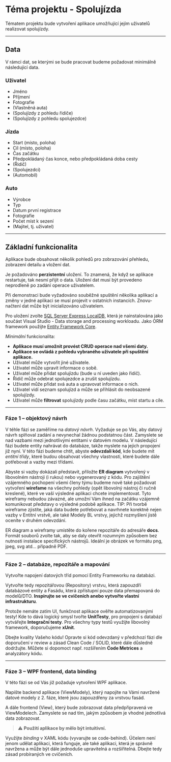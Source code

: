 # Téma projektu - Spolujízda

Tématem projektu bude vytvoření aplikace umožňující jejím uživatelů realizovat spolujízdy.

---

## Data

V rámci dat, se kterými se bude pracovat budeme požadovat minimálně následující data.

### Uživatel

- Jméno
- Příjmení
- Fotografie
- (Vlastněná auta)
- (Spolujízdy z pohledu řidiče)
- (Spolujízdy z pohledu spolujezdce)

### Jízda

- Start (místo, poloha)
- Cíl (místo, poloha)
- Čas začátku
- Předpokládaný čas konce, nebo předpokládaná doba cesty
- (Řidič)
- (Spolujezdci)
- (Automobil)

### Auto

- Výrobce
- Typ
- Datum první registrace
- Fotografie
- Počet míst k sezení
- (Majitel, tj. uživatel)

---

## Základní funkcionalita

Aplikace bude obsahovat několik pohledů pro zobrazování přehledu, zobrazení detailu a vložení dat.

Je požadováno **perzistentní** uložení. To znamená, že když se aplikace restartuje, tak nesmí přijít o data. Uložení dat musí být provedeno neprodleně po zadání operace uživatelem.

Při demonstraci bude vyžadováno souběžné spuštění několika aplikací a změny v jedné aplikaci se musí projevit v ostatních instancích. Znovu-načtení dat může být inicializováno uživatelem.

Pro uložení zvolte [SQL Server Express LocalDB](https://docs.microsoft.com/en-us/sql/database-engine/configure-windows/sql-server-express-localdb), která je nainstalována jako součást Visual Studio - Data storage and processing workloadu. Jako ORM framework použijte [Entity Framework Core](https://docs.microsoft.com/en-us/ef/core/).

_Minimální_ funkcionalita:

- **Aplikace musí umožnit provést CRUD operace nad všemi daty.**
- **Aplikace se ovládá z pohledu vybraného uživatele při spuštění aplikace.**
- Uživatel může vytvořit jiné uživatele.
- Uživatel může upravit informace o sobě.
- Uživatel může přidat spolujízdu (bude u ní uveden jako řidič).
- Řidič může odebrat spolujezdce a zrušit spolujízdu.
- Uživatel může přidat svá auta a upravovat informace o nich.
- Uživatel vidí seznam spolujízd a může se přihlásit do neobsazené spolujízdy.
- Uživatel může **filtrovat** spolujízdy podle času začátku, míst startu a cíle.

---

### Fáze 1 – objektový návrh

V téhle fázi se zaměříme na _datový návrh_. Vyžaduje se po Vás, aby datový návrh splňoval zadání a nevynechal žádnou podstatnou část. Zamyslete se nad vazbami mezi jednotlivými entitami v datovém modelu. V následující fázi budete entity nahrávat do databáze, takže myslete na jejich propojení již nyní. V této fázi budeme chtít, abyste **odevzdali kód**, kde budete mít _entitní třídy_, které budou obsahovat všechny vlastnosti, které budete dále potřebovat a vazby mezi třídami.

Abyste si vazby dokázali představit, přiložte **ER diagram** vytvořený v libovolném nástroji (i rukou) nebo vygenerovaný z kódu. Pro zajištění vzájemného pochopení všemi členy týmu budeme nově také požadovat vytvoření **wirefame** na všechny pohledy (opět libovolný nástroj či ručně kreslené), které ve vaší výsledné aplikaci chcete implementovat. Tyto wireframy nebudou závazné, ale umožní Vám ihned na začátku vzájemně komunikovat představy o výsledné podobě aplikace. TIP: Při tvorbě wireframe zjistíte, jaká data budete potřebovat a navrhnete korektně nejen vazby v Entitní vrstvě, ale také Modely BL vrstvy, jejichž rozmyšlení jistě oceníte v druhém odevzdání.

ER diagram a wireframy umístěte do kořene repozitáře do adresáře **docs**. Formát souborů zvolte tak, aby se daly otevřít rozumným způsobem bez nutnosti instalace specifických nástrojů. Ideální je obrázek ve formátu png, jpeg, svg atd... případně PDF.

---

### Fáze 2 – databáze, repozitáře a mapování

Vytvořte napojení datových tříd pomocí Entity Frameworku na databázi.

Vytvořte tedy repozitářovou (Repository) vrstvu, která zapouzdří databázové entity a Fasádu, která zpřístupní pouze data přemapovaná do modelů/DTO. **Inspirujte se ve cvičeních anebo vytvořte vlastní infrastrukturu**.

Protože nemáte zatím UI, funkčnost aplikace ověřte automatizovanými testy! Kde to dává logický smysl tvořte **UnitTesty**, pro propojení s databází vytvářejte **Integrační testy**. Pro všechny typy testů využijte libovolný framework, doporučujeme **xUnit**.

Dbejte kvality Vašeho kódu! Opravte si kód odevzdaný v předchozí fázi dle doporučení v review a zásad Clean Code / SOLID, které dále důsledně dodržujte. Můžete si dopomoct např. rozšířením **Code Metrices** a analyzátory kódu.

---

### Fáze 3 – WPF frontend, data binding

V této fázi se od Vás již požaduje vytvoření WPF aplikace.

Napište backend aplikace (ViewModely), který napojíte na Vámi navržené datové modely z 2. fáze, které jsou zapouzdřeny za vrstvou fasád.

A dále frontend (View), který bude zobrazovat data předpřipravená ve ViewModelech. Zamyslete se nad tím, jakým způsobem je vhodné jednotlivá data zobrazovat.

> :warning: **Použití aplikace by mělo být intuitivní.**

Využijte _binding_ v XAML kódu (vyvarujte se code-behind). Účelem není jenom udělat aplikaci, která funguje, ale také aplikaci, která je správně navržena a může být dále jednoduše upravitelná a rozšířitelná. Dbejte tedy zásad probíraných ve cvičeních.
